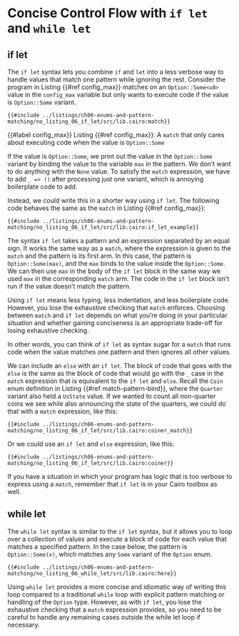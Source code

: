 # Concise Control Flow with `if let` and `while let`

## if let

The `if let` syntax lets you combine `if` and `let` into a less verbose way to handle values that match one pattern while ignoring the rest. Consider the program in Listing {{#ref config_max}} matches on an `Option::Some<u8>` value in the `config_max` variable but only wants to execute code if the value is `Option::Some` variant.

```rust,noplayground
{{#include ../listings/ch06-enums-and-pattern-matching/no_listing_06_if_let/src/lib.cairo:match}}
```

{{#label config_max}}
<span class="caption">Listing {{#ref config_max}}: A `match` that only cares about executing
code when the value is `Option::Some`</span>

If the value is `Option::Some`, we print out the value in the `Option::Some` variant by binding
the value to the variable `max` in the pattern. We don’t want to do anything
with the `None` value. To satisfy the `match` expression, we have to add `_ =>
()` after processing just one variant, which is annoying boilerplate code to
add.

Instead, we could write this in a shorter way using `if let`. The following
code behaves the same as the `match` in Listing {{#ref config_max}}:

```rust,noplayground
{{#include ../listings/ch06-enums-and-pattern-matching/no_listing_06_if_let/src/lib.cairo:if_let_example}}
```

The syntax `if let` takes a pattern and an expression separated by an equal
sign. It works the same way as a `match`, where the expression is given to the
`match` and the pattern is its first arm. In this case, the pattern is
`Option::Some(max)`, and the `max` binds to the value inside the `Option::Some`. We can then
use `max` in the body of the `if let` block in the same way we used `max` in
the corresponding `match` arm. The code in the `if let` block isn’t run if the
value doesn’t match the pattern.

Using `if let` means less typing, less indentation, and less boilerplate code.
However, you lose the exhaustive checking that `match` enforces. Choosing
between `match` and `if let` depends on what you’re doing in your particular
situation and whether gaining conciseness is an appropriate trade-off for
losing exhaustive checking.

In other words, you can think of `if let` as syntax sugar for a `match` that
runs code when the value matches one pattern and then ignores all other values.

We can include an `else` with an `if let`. The block of code that goes with the
`else` is the same as the block of code that would go with the `_` case in the
`match` expression that is equivalent to the `if let` and `else`. Recall the
`Coin` enum definition in Listing {{#ref match-pattern-bind}}, where the `Quarter` variant also held a
`UsState` value. If we wanted to count all non-quarter coins we see while also
announcing the state of the quarters, we could do that with a `match`
expression, like this:

```rust,noplayground
{{#include ../listings/ch06-enums-and-pattern-matching/no_listing_06_if_let/src/lib.cairo:coiner_match}}
```

Or we could use an `if let` and `else` expression, like this:

```rust,noplayground
{{#include ../listings/ch06-enums-and-pattern-matching/no_listing_06_if_let/src/lib.cairo:coiner}}
```

If you have a situation in which your program has logic that is too verbose to
express using a `match`, remember that `if let` is in your Cairo toolbox as well.

## while let

The `while let` syntax is similar to the `if let` syntax, but it allows you to loop over a collection of values and execute a block of code for each value that matches a specified pattern. In the case below, the pattern is `Option::Some(x)`, which matches any `Some` variant of the `Option` enum.

```rust,noplayground
{{#include ../listings/ch06-enums-and-pattern-matching/no_listing_06_while_let/src/lib.cairo:here}}
```

Using `while let` provides a more concise and idiomatic way of writing this loop compared to a traditional `while` loop with explicit pattern matching or handling of the `Option` type. However, as with `if let`, you lose the exhaustive checking that a `match` expression provides, so you need to be careful to handle any remaining cases outside the while let loop if necessary.
